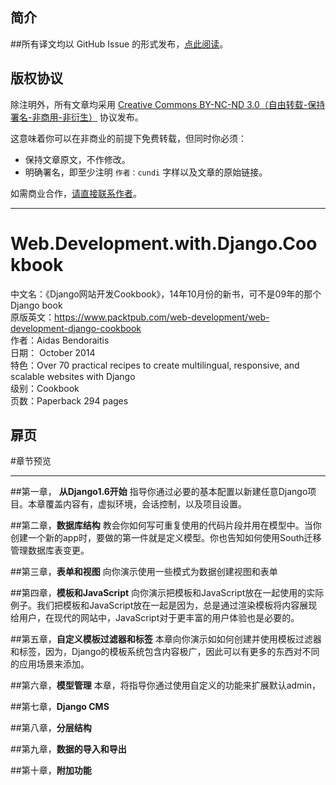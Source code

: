  
## 简介

##所有译文均以 GitHub Issue 的形式发布，[点此阅读](https://github.com/cundi/Web.Development.with.Django.Cookbook/issues?state=open)。


## 版权协议

除注明外，所有文章均采用 [Creative Commons BY-NC-ND 3.0（自由转载-保持署名-非商用-非衍生）](http://creativecommons.org/licenses/by-nc-nd/3.0/deed.zh) 协议发布。

这意味着你可以在非商业的前提下免费转载，但同时你必须：

* 保持文章原文，不作修改。
* 明确署名，即至少注明 `作者：cundi` 字样以及文章的原始链接。

如需商业合作，[请直接联系作者](https://github.com/cundi/Web.Development.with.Django.Cookbook/issues/3)。

------------------------- 

# Web.Development.with.Django.Cookbook
中文名：《Django网站开发Cookbook》，14年10月份的新书，可不是09年的那个 Django book  
原版英文：https://www.packtpub.com/web-development/web-development-django-cookbook   
作者：Aidas Bendoraitis  
日期： October 2014  
特色：Over 70 practical recipes to create multilingual, responsive, and scalable websites with Django  
级别：Cookbook  
页数：Paperback 294 pages    


扉页
-------

#章节预览  
************

##第一章， **从Django1.6开始**
指导你通过必要的基本配置以新建任意Django项目。本章覆盖内容有，虚拟环境，会话控制，以及项目设置。

##第二章，**数据库结构**
教会你如何写可重复使用的代码片段并用在模型中。当你创建一个新的app时，要做的第一件就是定义模型。你也告知如何使用South迁移管理数据库表变更。

##第三章，**表单和视图**
向你演示使用一些模式为数据创建视图和表单

##第四章，**模板和JavaScript**
向你演示把模板和JavaScript放在一起使用的实际例子。我们把模板和JavaScript放在一起是因为，总是通过渲染模板将内容展现给用户，在现代的网站中，JavaScript对于更丰富的用户体验也是必要的。  

##第五章，**自定义模板过滤器和标签**
本章向你演示如如何创建并使用模板过滤器和标签，因为，Django的模板系统包含内容极广，因此可以有更多的东西对不同的应用场景来添加。  

##第六章，**模型管理**
本章，将指导你通过使用自定义的功能来扩展默认admin，

##第七章，**Django CMS**

##第八章，**分层结构**

##第九章，**数据的导入和导出**

##第十章，**附加功能**
